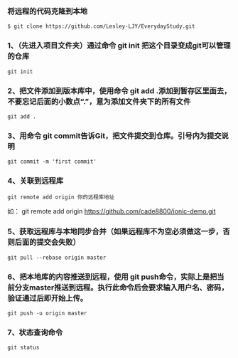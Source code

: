 ### 将远程的代码克隆到本地
    $ git clone https://github.com/Lesley-LJY/EverydayStudy.git
### 1、（先进入项目文件夹）通过命令 git init 把这个目录变成git可以管理的仓库
    git init
### 2、把文件添加到版本库中，使用命令 git add .添加到暂存区里面去，不要忘记后面的小数点“.”，意为添加文件夹下的所有文件
    git add .
### 3、用命令 git commit告诉Git，把文件提交到仓库。引号内为提交说明
    git commit -m 'first commit'
### 4、关联到远程库
    git remote add origin 你的远程库地址
如：    git remote add origin https://github.com/cade8800/ionic-demo.git
### 5、获取远程库与本地同步合并（如果远程库不为空必须做这一步，否则后面的提交会失败）
    git pull --rebase origin master
### 6、把本地库的内容推送到远程，使用 git push命令，实际上是把当前分支master推送到远程。执行此命令后会要求输入用户名、密码，验证通过后即开始上传。
    git push -u origin master
### 7、状态查询命令
    git status